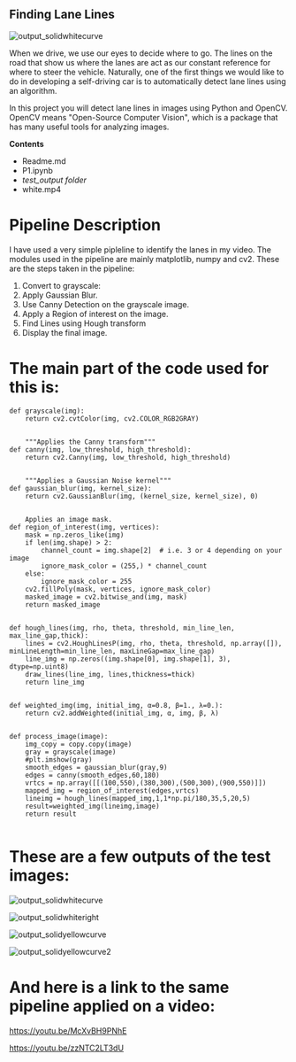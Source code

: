 ## Finding Lane Lines
![output_solidwhitecurve](https://cloud.githubusercontent.com/assets/26694585/26761841/7dbb00e0-4954-11e7-8fb4-cf0b63a7bb5a.jpg)


When we drive, we use our eyes to decide where to go. The lines on the road that show us where the lanes are act as our constant reference for where to steer the vehicle. Naturally, one of the first things we would like to do in developing a self-driving car is to automatically detect lane lines using an algorithm.

In this project you will detect lane lines in images using Python and OpenCV. OpenCV means "Open-Source Computer Vision", which is a package that has many useful tools for analyzing images.

**Contents**
* Readme.md
* P1.ipynb
* _test_output folder_
* white.mp4

# Pipeline Description
I have used a very simple pipleline to identify the lanes in my video. The modules used in the pipeline are mainly  matplotlib, numpy and cv2. These are the steps taken in the pipeline:
1. Convert to  grayscale:
1. Apply Gaussian Blur.
1. Use Canny Detection on the grayscale image.
1. Apply a Region of interest on the image.
1. Find Lines using Hough transform
1. Display the final image.

# The main part of the code used for this is:
```
def grayscale(img):
    return cv2.cvtColor(img, cv2.COLOR_RGB2GRAY)
    

    """Applies the Canny transform"""    
def canny(img, low_threshold, high_threshold):
    return cv2.Canny(img, low_threshold, high_threshold)
    

    """Applies a Gaussian Noise kernel"""
def gaussian_blur(img, kernel_size):
    return cv2.GaussianBlur(img, (kernel_size, kernel_size), 0)
    
    
    Applies an image mask.
def region_of_interest(img, vertices):
    mask = np.zeros_like(img)       
    if len(img.shape) > 2:
        channel_count = img.shape[2]  # i.e. 3 or 4 depending on your image
        ignore_mask_color = (255,) * channel_count
    else:
        ignore_mask_color = 255
    cv2.fillPoly(mask, vertices, ignore_mask_color)
    masked_image = cv2.bitwise_and(img, mask)
    return masked_image
    

def hough_lines(img, rho, theta, threshold, min_line_len, max_line_gap,thick):
    lines = cv2.HoughLinesP(img, rho, theta, threshold, np.array([]), minLineLength=min_line_len, maxLineGap=max_line_gap)
    line_img = np.zeros((img.shape[0], img.shape[1], 3), dtype=np.uint8)
    draw_lines(line_img, lines,thickness=thick)
    return line_img


def weighted_img(img, initial_img, α=0.8, β=1., λ=0.):
    return cv2.addWeighted(initial_img, α, img, β, λ)
    
    
def process_image(image):
    img_copy = copy.copy(image)
    gray = grayscale(image)
    #plt.imshow(gray)
    smooth_edges = gaussian_blur(gray,9)
    edges = canny(smooth_edges,60,180)
    vrtcs = np.array([[(100,550),(380,300),(500,300),(900,550)]])
    mapped_img = region_of_interest(edges,vrtcs)
    lineimg = hough_lines(mapped_img,1,1*np.pi/180,35,5,20,5)
    result=weighted_img(lineimg,image)
    return result
    
```
# These are a few outputs of the test images:
![output_solidwhitecurve](https://user-images.githubusercontent.com/26694585/26913395-33512aac-4c38-11e7-9e78-e07ee3e8f90a.jpg)

![output_solidwhiteright](https://user-images.githubusercontent.com/26694585/26914079-c2cfa2cc-4c3c-11e7-8638-d26ffef4598e.jpg)

![output_solidyellowcurve](https://user-images.githubusercontent.com/26694585/26914081-c536e624-4c3c-11e7-9544-b14049d490f1.jpg)

![output_solidyellowcurve2](https://user-images.githubusercontent.com/26694585/26914084-c733b3e4-4c3c-11e7-99f0-0846e8b32ac1.jpg)

# And here is a link to the same pipeline applied on a video:
https://youtu.be/McXvBH9PNhE

https://youtu.be/zzNTC2LT3dU







